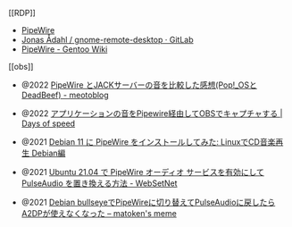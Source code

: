 [[RDP]]

- [PipeWire](https://pipewire.org/)
- [Jonas Ådahl / gnome-remote-desktop · GitLab](https://gitlab.gnome.org/jadahl/gnome-remote-desktop)
- [PipeWire - Gentoo Wiki](https://wiki.gentoo.org/wiki/PipeWire)

[[obs]]
- @2022 [PipeWire とJACKサーバーの音を比較した感想(Pop!_OSとDeadBeef) - meotoblog](https://www.gustavprogress.com/pipewire-%E3%81%A8jack%E3%82%B5%E3%83%BC%E3%83%90%E3%83%BC%E3%81%AE%E9%9F%B3%E3%82%92%E6%AF%94%E8%BC%83%E3%81%97%E3%81%9F%E6%84%9F%E6%83%B3pop_os%E3%81%A8deadbeef/)
- @2022 [アプリケーションの音をPipewire経由してOBSでキャプチャする | Days of speed](https://www.nofuture.tv/capture-app-sounds-with-obs-via-pipewire)

- @2021 [Debian 11 に PipeWire をインストールしてみた: LinuxでCD音楽再生 Debian編](http://kanzou5.seesaa.net/article/483841659.html)
- @2021 [Ubuntu 21.04 で PipeWire オーディオ サービスを有効にして PulseAudio を置き換える方法 - WebSetNet](https://websetnet.net/ja/how-to-enable-pipewire-audio-service-to-replace-pulseaudio-in-ubuntu-21-04/)
- @2021 [Debian bullseyeでPipeWireに切り替えてPulseAudioに戻したらA2DPが使えなくなった – matoken's meme](https://matoken.org/blog/2021/12/16/debian-bullseye-can-no-longer-use-a2dp/)
